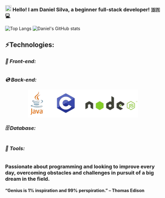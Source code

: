 ### <img height="20" src="https://raw.githubusercontent.com/iampavangandhi/iampavangandhi/master/gifs/Hi.gif" width="20"> Hello! I am Daniel Silva, a beginner full-stack developer! 🇧🇷💻

![Top Langs](https://raw.githubusercontent.com/MicaelliMedeiros/micaellimedeiros/master/image/computer-illustration.png)
![Daniel's GitHub stats](https://github-readme-stats.vercel.app/api?username=danielprogram08&show_icons=true&theme=tokyonight)

## ⚡️Technologies:

### _**📀 Front-end:**_

<div style="display: flex; justify-content: center; align-items: center; gap: 20px; margin: auto;">
    <!-- Coloque aqui as imagens das tecnologias de Front-end que deseja -->
</div>

### _**💿 Back-end:**_

<div style="display: flex; justify-content: center; align-items: center; gap: 20px; margin: auto;">
    <img src="./LogoTechnology/Back-end.png" width=356 height=91>
</div>

### _**🗄 Database:**_

<div style="display: flex; justify-content: center; align-items: center; gap: 20px; margin: auto;">
    <!-- Coloque aqui as imagens das tecnologias de Banco de Dados -->
</div>

### _**💼 Tools:**_

<div style="display: flex; justify-content: center; align-items: center; gap: 20px; margin: auto;">
    <!-- Coloque aqui as imagens das ferramentas que você usa -->
</div>

### Passionate about programming and looking to improve every day, overcoming obstacles and challenges in pursuit of a big dream in the field. 
#### “Genius is 1% inspiration and 99% perspiration.” – Thomas Edison
